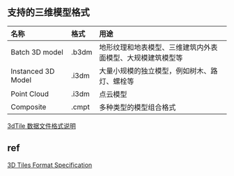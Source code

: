 ## 支持的三维模型格式
| 名称 | 格式 | 用途 |
| :-----| :---- | :----|
| Batch 3D model | .b3dm | 地形纹理和地表模型、三维建筑内外表面模型、大规模建筑模型等 |
| Instanced 3D Model | .i3dm | 大量小规模的独立模型，例如树木、路灯、螺栓等|
| Point Cloud | .i3dm | 点云模型 |
| Composite | .cmpt | 多种类型的模型组合格式 |

[3dTile 数据文件格式说明](https://blog.csdn.net/Rsoftwaretest/article/details/90667628)


## ref
[3D Tiles Format Specification](https://github.com/CesiumGS/3d-tiles/tree/master/specification)
